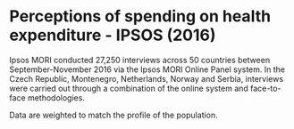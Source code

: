 # Perceptions of spending on health expenditure - IPSOS (2016)

Ipsos MORI conducted 27,250 interviews across 50 countries between September-November 2016 via the Ipsos MORI Online Panel system. In the Czech Republic, Montenegro, Netherlands, Norway and Serbia, interviews were carried out through a combination of the online system and face-to-face methodologies.

Data are weighted to match the profile of the population.
